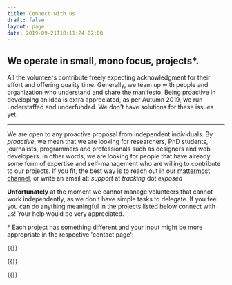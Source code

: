 ```yaml
---
title: Connect with us
draft: false
layout: page
date: 2019-09-21T18:11:24+02:00
---
```


## We operate in small, mono focus, projects*.

All the volunteers contribute freely expecting acknowledgment for their effort and offering quality time. Generally, we team up with people and organization who understand and share the manifesto. Being proactive in developing an idea is extra appreciated, as per Autumn 2019, we run understaffed and underfunded. We don't have solutions for these issues yet.

---

We are open to any proactive proposal from independent individuals. By *proactive*, we mean that we are looking for researchers, PhD students, journalists, programmers and professionals such as designers and web developers. In other words, we are looking for people that have already some form of expertise and self-management who are willing to contribute to our projects. If you fit, the best way is to reach out in our [mattermost channel](https://chat.securitywithoutborders.org/community/channels/trackingexposed), or write an email at: *support* at *tracking* dot *exposed*

**Unfortunately** at the moment we cannot manage volunteers that cannot work independently, as we don't have simple tasks to delegate. If you feel you can do anything meaningful in the projects listed below connect with us! Your help would be very appreciated.

\* Each project has something different and your input might be more appropriate in the respective 'contact page':

<div class="card-group">

  {{<trexproj
      href="https://facebook.tracking.exposed"
      desc="Analyze the Facebook algorithm by comparing your informative experience; Reuse the data in creative ways"
      suffix="facebook.svg"
      bgcolor="#3b5898" >}}

  {{<trexproj
      href="https://youtube.tracking.exposed"
      desc="Anyone has a unique list of recommended videos. Compare it with your friends or join the experiment group"
      suffix="youtube.svg" >}}

  {{<trexproj
      href="https://eu19.tracking.exposed"
      desc="A focus campaign run around the European Election. We haven't published any analysis yet"
      suffix="eu19.png" >}}

</div>

  <!--
{{<trexproj
    href="https://pornhub.tracking.exposed"
    desc="The biggest porn website uses personalized algorithms too! [work in progress]"
    suffix="pornhub.svg"
    bgcolor="black"
>}}
-->
